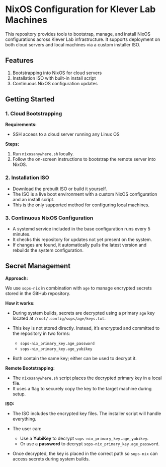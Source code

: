 # NixOS Configuration for Klever Lab Machines

This repository provides tools to bootstrap, manage, and install NixOS configurations across Klever Lab infrastructure. It supports deployment on both cloud servers and local machines via a custom installer ISO.

## Features

1. Bootstrapping into NixOS for cloud servers
2. Installation ISO with built-in install script
3. Continuous NixOS configuration updates

## Getting Started

### 1. Cloud Bootstrapping

**Requirements:**

* SSH access to a cloud server running any Linux OS

**Steps:**

1. Run `nixosanywhere.sh` locally.
2. Follow the on-screen instructions to bootstrap the remote server into NixOS.

### 2. Installation ISO

* Download the prebuilt ISO or build it yourself.
* The ISO is a live boot environment with a custom NixOS configuration and an install script.
* This is the only supported method for configuring local machines.

### 3. Continuous NixOS Configuration

* A systemd service included in the base configuration runs every 5 minutes.
* It checks this repository for updates not yet present on the system.
* If changes are found, it automatically pulls the latest version and rebuilds the system configuration.

## Secret Management

**Approach:**

We use `sops-nix` in combination with `age` to manage encrypted secrets stored in the GitHub repository.

**How it works:**

* During system builds, secrets are decrypted using a primary `age` key located at `/root/.config/sops/age/keys.txt`.
* This key is not stored directly. Instead, it’s encrypted and committed to the repository in two forms:

  * `sops-nix_primary_key.age_password`
  * `sops-nix_primary_key.age_yubikey`
* Both contain the same key; either can be used to decrypt it.

**Remote Bootstrapping:**

* The `nixosanywhere.sh` script places the decrypted primary key in a local file.
* It uses a flag to securely copy the key to the target machine during setup.

**ISO:**

* The ISO includes the encrypted key files. The installer script will handle everything.
* The user can:

  * Use a **YubiKey** to decrypt `sops-nix_primary_key.age_yubikey`.
  * Or use a **password** to decrypt `sops-nix_primary_key.age_password`.
* Once decrypted, the key is placed in the correct path so `sops-nix` can access secrets during system builds.

